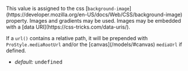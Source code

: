 <p class="b20" markdown="1">This value is assigned to the css [<code>background-image</code>](https://developer.mozilla.org/en-US/docs/Web/CSS/background-image) property. Images and gradients may be used.  Images may be embedded with a [data URI](https://css-tricks.com/data-uris/).</p>
<p class="b20" markdown="1">If a <code>url()</code> contains a relative path, it will be prepended with <code>ProStyle.mediaRootUrl</code> and/or the [canvas](/models/#canvas) <code>mediaUrl</code> if defined.</p>

* _default:_ <samp class="string">undefined</samp>